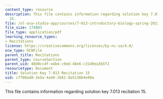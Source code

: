 ```yaml
---
content_type: resource
description: This file contains information regarding solution key 7.013 recitation
  15.
file: /ol-ocw-studio-app/courses/7-013-introductory-biology-spring-2013/cff08ad03e5a4a402b618a513664e90a_MIT7_013S12_RecitatSol_15.pdf
file_size: 174003
file_type: application/pdf
learning_resource_types:
- Recitations
license: https://creativecommons.org/licenses/by-nc-sa/4.0/
ocw_type: OCWFile
parent_title: Recitations
parent_type: CourseSection
parent_uid: 48d0ccdf-e4b4-c9ed-48e6-c3149ea3b5f2
resourcetype: Document
title: Solution Key 7.013 Recitation 15
uid: cff08ad0-3e5a-4a40-2b61-8a513664e90a
---
```

This file contains information regarding solution key 7.013 recitation 15.